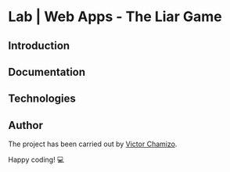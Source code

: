 # Lab | Web Apps - The Liar Game

## Introduction

## Documentation
 
## Technologies
 
## Author
The project has been carried out by [Victor Chamizo](https://github.com/vctorChamizo).
 
Happy coding! 💻

